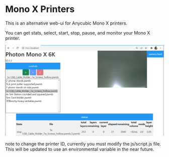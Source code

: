 # Mono X Printers
This is an alternative web-ui for Anycubic Mono X printers. 

You can get stats, select, start, stop, pause, and monitor your Mono X printer.

![](img/worstwebdesign.png)

note to change the printer ID, currently you must modify the js/script.js file.  This will be updated to use an environmental variable in the near future. 